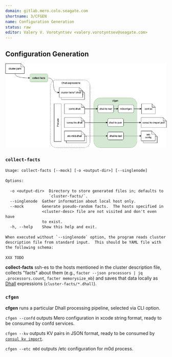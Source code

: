 ```yaml
---
domain: gitlab.mero.colo.seagate.com
shortname: 3/CFGEN
name: Configuration Generation
status: raw
editor: Valery V. Vorotyntsev <valery.vorotyntsev@seagate.com>
---
```


## Configuration Generation

![cfgen](cfgen.png)

### `collect-facts`

```
Usage: collect-facts [--mock] [-o <output-dir>] [--singlenode]

Options:

  -o <output-dir>  Directory to store generated files in; defaults to
                   `cluster-facts/`.
  --singlenode  Gather information about local host only.
  --mock        Generate pseudo-random facts.  The hosts specified in
                <cluster-desc> file are not visited and don't even have
                to exist.
  -h, --help    Show this help and exit.

When executed without `--singlenode` option, the program reads cluster
description file from standard input.  This should be YAML file with
the following schema:

XXX TODO
```

**collect-facts** ssh-es to the hosts mentioned in the cluster description file, collects "facts" about them (e.g., `facter --json processors | jq .processors.count`, `facter memorysize_mb`) and saves that data locally as [Dhall](https://dhall-lang.org/) expressions (`cluster-facts/*.dhall`).

### `cfgen`

**cfgen** runs a particular Dhall processing pipeline, selected via CLI option.

`cfgen --confd` outputs Mero configuration in xcode string format, ready to be consumed by confd services.

`cfgen --kv` outputs KV pairs in JSON format, ready to be consumed by [`consul kv import`](https://www.consul.io/docs/commands/kv/import.html).

`cfgen --etc m0d` outputs /etc configuration for m0d process.
